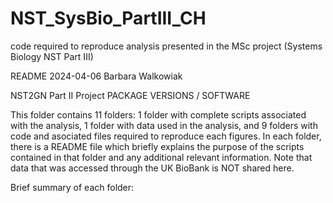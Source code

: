 # NST_SysBio_PartIII_CH
code required to reproduce analysis presented in the MSc project (Systems Biology NST Part III)

README
2024-04-06
Barbara Walkowiak

NST2GN Part II Project
PACKAGE VERSIONS / SOFTWARE

This folder contains 11 folders: 1 folder with complete scripts associated with the analysis, 1 folder with data used in the analysis, and 9 folders with code and asociated files required to reproduce each figures. In each folder, there is a README file which briefly explains the purpose of the scripts contained in that folder and any additional relevant information.
Note that data that was accessed through the UK BioBank is NOT shared here.

Brief summary of each folder:
